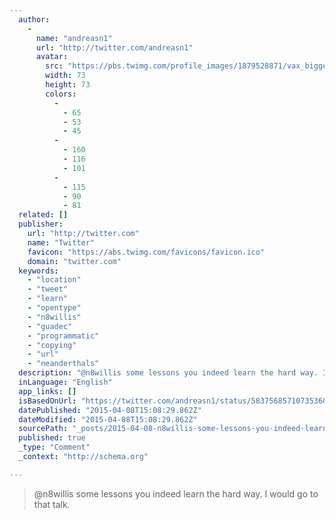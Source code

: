 ```yaml
---
  author: 
    - 
      name: "andreasn1"
      url: "http://twitter.com/andreasn1"
      avatar: 
        src: "https://pbs.twimg.com/profile_images/1879528871/vax_bigger.jpg"
        width: 73
        height: 73
        colors: 
          - 
            - 65
            - 53
            - 45
          - 
            - 160
            - 116
            - 101
          - 
            - 115
            - 90
            - 81
  related: []
  publisher: 
    url: "http://twitter.com"
    name: "Twitter"
    favicon: "https://abs.twimg.com/favicons/favicon.ico"
    domain: "twitter.com"
  keywords: 
    - "location"
    - "tweet"
    - "learn"
    - "opentype"
    - "n8willis"
    - "guadec"
    - "programmatic"
    - "copying"
    - "url"
    - "neanderthals"
  description: "@n8willis some lessons you indeed learn the hard way. I would go to that talk."
  inLanguage: "English"
  app_links: []
  isBasedOnUrl: "https://twitter.com/andreasn1/status/583756857107353600"
  datePublished: "2015-04-08T15:08:29.862Z"
  dateModified: "2015-04-08T15:08:29.862Z"
  sourcePath: "_posts/2015-04-08-n8willis-some-lessons-you-indeed-learn-the-hard-way-i-woul.md"
  published: true
  _type: "Comment"
  _context: "http://schema.org"

---
```

> @n8willis some lessons you indeed learn the hard way. I would go to that talk.